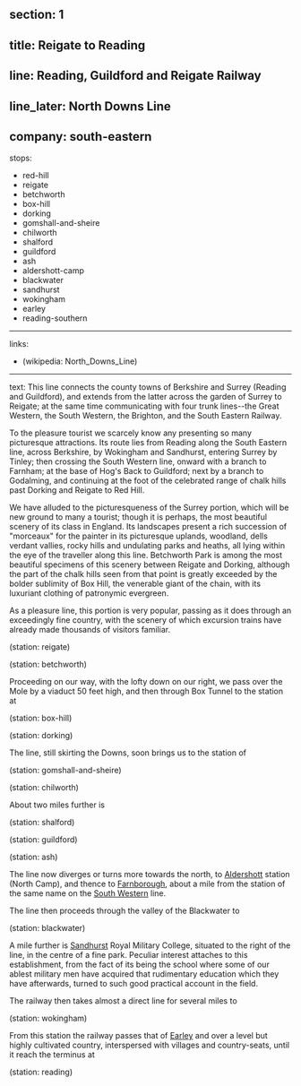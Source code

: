 ﻿section: 1
----
title: Reigate to Reading
----
line: Reading, Guildford and Reigate Railway
----
line_later: North Downs Line
----
company: south-eastern
----
stops:
- red-hill
- reigate
- betchworth
- box-hill
- dorking
- gomshall-and-sheire
- chilworth
- shalford
- guildford
- ash
- aldershott-camp
- blackwater
- sandhurst
- wokingham
- earley
- reading-southern
----
links:
- (wikipedia: North_Downs_Line)
----
text: This line connects the county towns of Berkshire and Surrey (Reading and Guildford), and extends from the latter across the garden of Surrey to Reigate; at the same time communicating with four trunk lines--the Great Western, the South Western, the Brighton, and the South Eastern Railway.

 To the pleasure tourist we scarcely know any presenting so many picturesque attractions. Its route lies from Reading along the South Eastern line, across Berkshire, by Wokingham and Sandhurst, entering Surrey by Tinley; then crossing the South Western line, onward with a branch to Farnham; at the base of Hog's Back to Guildford; next by a branch to Godalming, and continuing at the foot of the celebrated range of chalk hills past Dorking and Reigate to Red Hill.

We have alluded to the picturesqueness of the Surrey portion, which will be new ground to many a tourist; though it is perhaps, the most beautiful scenery of its class in England. Its landscapes present a rich succession of "morceaux" for the painter in its picturesque uplands, woodland, dells verdant vallies, rocky hills and undulating parks and heaths, all lying within the eye of the traveller along this line. Betchworth Park is among the most beautiful specimens of this scenery between Reigate and Dorking, although the part of the chalk hills seen from that point is greatly exceeded by the bolder sublimity of Box Hill, the venerable giant of the chain, with its luxuriant clothing of patronymic evergreen.

As a pleasure line, this portion is very popular, passing as it does through an exceedingly fine country, with the scenery of which excursion trains have already made thousands of visitors familiar.

(station: reigate)

(station: betchworth)

Proceeding on our way, with the lofty down on our right, we pass over the Mole by a viaduct 50 feet high, and then through Box Tunnel to the station at

(station: box-hill)

(station: dorking)

The line, still skirting the Downs, soon brings us to the station of

(station: gomshall-and-sheire)

(station: chilworth)

About two miles further is

(station: shalford)

(station: guildford)

(station: ash)

The line now diverges or turns more towards the north, to [Aldershott](/stations/aldershott-camp) station (North Camp), and thence to [Farnborough](/stations/farnborough-north), about a mile from the station of the same name on the [South Western](/routes/london-to-southampton-dorchester-and-weymouth) line.

The line then proceeds through the valley of the Blackwater to

(station: blackwater)

A mile further is [Sandhurst](/stations/sandhurst) Royal Military College, situated to the right of the line, in the centre of a fine park. Peculiar interest attaches to this establishment, from the fact of its being the school where some of our ablest military men have acquired that rudimentary education which they have afterwards, turned to such good practical account in the field.

The railway then takes almost a direct line for several miles to

(station: wokingham)

From this station the railway passes that of [Earley](/stations/earley) and over a level but highly cultivated country, interspersed with villages and country-seats, until it reach the terminus at

(station: reading)
